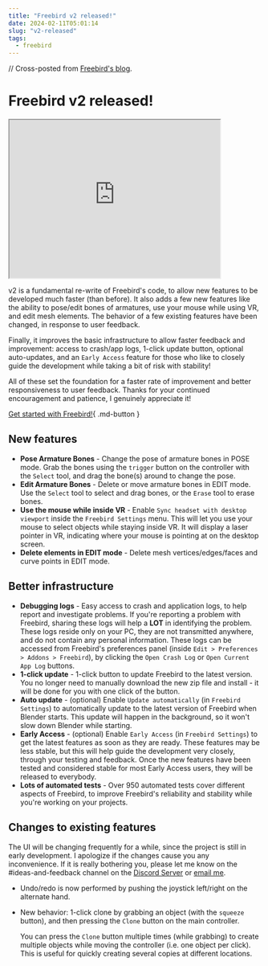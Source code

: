 ```yaml
---
title: "Freebird v2 released!"
date: 2024-02-11T05:01:14
slug: "v2-released"
tags:
  - freebird
---
```


// Cross-posted from [Freebird's blog](https://freebirdxr.com/blog/2024/02/11/v2-released).

# Freebird v2 released!

<iframe width="420" height="315" src="https://www.youtube.com/embed/8dSEtIqdQwg"></iframe>

v2 is a fundamental re-write of Freebird's code, to allow new features to be developed much faster (than before). It also adds a few new features like the ability to pose/edit bones of armatures, use your mouse while using VR, and edit mesh elements. The behavior of a few existing features have been changed, in response to user feedback.

Finally, it improves the basic infrastructure to allow faster feedback and improvement: access to crash/app logs, 1-click update button, optional auto-updates, and an `Early Access` feature for those who like to closely guide the development while taking a bit of risk with stability!

All of these set the foundation for a faster rate of improvement and better responsiveness to user feedback. Thanks for your continued encouragement and patience, I genuinely appreciate it!

[Get started with Freebird!](https://freebirdxr.com/getting-started/){ .md-button }

## New features

- **Pose Armature Bones** - Change the pose of armature bones in POSE mode. Grab the bones using the `trigger` button on the controller with the `Select` tool, and drag the bone(s) around to change the pose.
- **Edit Armature Bones** - Delete or move armature bones in EDIT mode. Use the `Select` tool to select and drag bones, or the `Erase` tool to erase bones.
- **Use the mouse while inside VR** - Enable `Sync headset with desktop viewport` inside the `Freebird Settings` menu. This will let you use your mouse to select objects while staying inside VR. It will display a laser pointer in VR, indicating where your mouse is pointing at on the desktop screen.
- **Delete elements in EDIT mode** - Delete mesh vertices/edges/faces and curve points in EDIT mode.

## Better infrastructure

- **Debugging logs** - Easy access to crash and application logs, to help report and investigate problems. If you're reporting a problem with Freebird, sharing these logs will help a **LOT** in identifying the problem. These logs reside only on your PC, they are not transmitted anywhere, and do not contain any personal information. These logs can be accessed from Freebird's preferences panel (inside `Edit > Preferences > Addons > Freebird`), by clicking the `Open Crash Log` or `Open Current App Log` buttons.
- **1-click update** - 1-click button to update Freebird to the latest version. You no longer need to manually download the new zip file and install - it will be done for you with one click of the button.
- **Auto update** - (optional) Enable `Update automatically` (in `Freebird Settings`) to automatically update to the latest version of Freebird when Blender starts. This update will happen in the background, so it won't slow down Blender while starting.
- **Early Access** - (optional) Enable `Early Access` (in `Freebird Settings`) to get the latest features as soon as they are ready. These features may be less stable, but this will help guide the development very closely, through your testing and feedback. Once the new features have been tested and considered stable for most Early Access users, they will be released to everybody.
- **Lots of automated tests** - Over 950 automated tests cover different aspects of Freebird, to improve Freebird's reliability and stability while you're working on your projects.

## Changes to existing features

The UI will be changing frequently for a while, since the project is still in early development. I apologize if the changes cause you any inconvenience. If it is really bothering you, please let me know on the #ideas-and-feedback channel on the [Discord Server](https://discord.gg/X6B4ZYEWSS) or [email me](mailto:dev@freebirdxr.com).

- Undo/redo is now performed by pushing the joystick left/right on the alternate hand.
- New behavior: 1-click clone by grabbing an object (with the `squeeze` button), and then pressing the `Clone` button on the main controller.

    You can press the `Clone` button multiple times (while grabbing) to create multiple objects while moving the controller (i.e. one object per click). This is useful for quickly creating several copies at different locations.